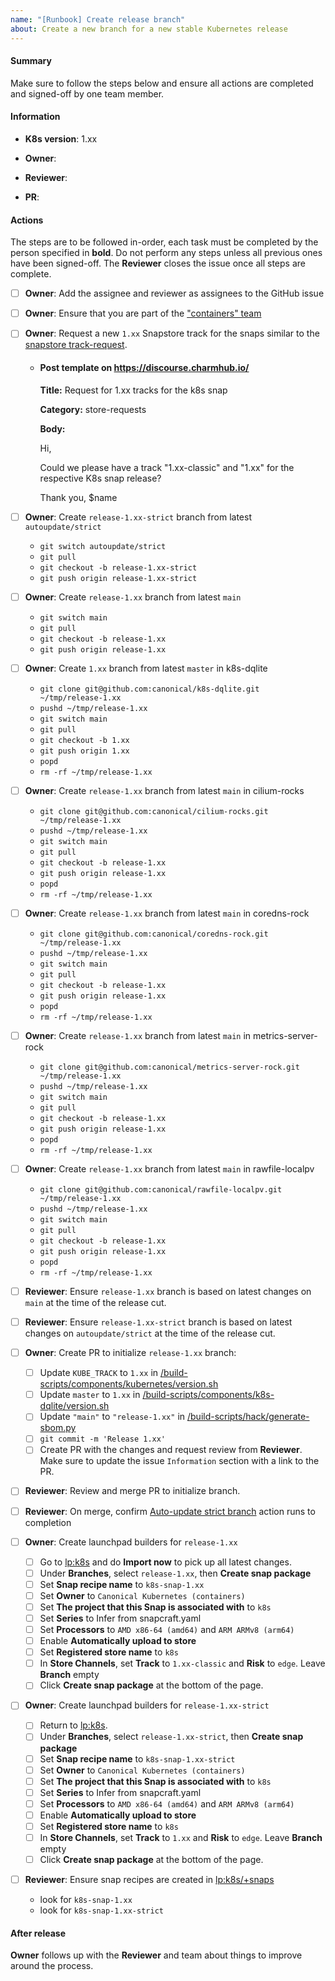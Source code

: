 ```yaml
---
name: "[Runbook] Create release branch"
about: Create a new branch for a new stable Kubernetes release
---
```


#### Summary

Make sure to follow the steps below and ensure all actions are completed and signed-off by one team member.

#### Information

<!-- Replace with the version to create the branch for, e.g. 1.28 -->
- **K8s version**: 1.xx

<!-- Set this to the name of the person responsible for running the release tasks, e.g. @neoaggelos -->
- **Owner**:

<!-- Set this to the name of the team-member that will sign-off the tasks -->
- **Reviewer**:

<!-- Link to PR to initialize the release branch (see below) -->
- **PR**:

#### Actions

The steps are to be followed in-order, each task must be completed by the person specified in **bold**. Do not perform any steps unless all previous ones have been signed-off. The **Reviewer** closes the issue once all steps are complete.

- [ ] **Owner**: Add the assignee and reviewer as assignees to the GitHub issue
- [ ] **Owner**: Ensure that you are part of the ["containers" team](https://launchpad.net/~containers)
- [ ] **Owner**: Request a new `1.xx` Snapstore track for the snaps similar to the  [snapstore track-request][].
  - #### Post template on https://discourse.charmhub.io/

    **Title:** Request for 1.xx tracks for the k8s snap

    **Category:** store-requests

    **Body:**

      Hi,

      Could we please have a track "1.xx-classic" and "1.xx" for the respective K8s snap release?

      Thank you, $name

- [ ] **Owner**: Create `release-1.xx-strict` branch from latest `autoupdate/strict`
  - `git switch autoupdate/strict`
  - `git pull`
  - `git checkout -b release-1.xx-strict`
  - `git push origin release-1.xx-strict`
- [ ] **Owner**: Create `release-1.xx` branch from latest `main`
  - `git switch main`
  - `git pull`
  - `git checkout -b release-1.xx`
  - `git push origin release-1.xx`
- [ ] **Owner**: Create `1.xx` branch from latest `master` in k8s-dqlite
  - `git clone git@github.com:canonical/k8s-dqlite.git ~/tmp/release-1.xx`
  - `pushd ~/tmp/release-1.xx`
  - `git switch main`
  - `git pull`
  - `git checkout -b 1.xx`
  - `git push origin 1.xx`
  - `popd`
  - `rm -rf ~/tmp/release-1.xx`
- [ ] **Owner**: Create `release-1.xx` branch from latest `main` in cilium-rocks
  - `git clone git@github.com:canonical/cilium-rocks.git ~/tmp/release-1.xx`
  - `pushd ~/tmp/release-1.xx`
  - `git switch main`
  - `git pull`
  - `git checkout -b release-1.xx`
  - `git push origin release-1.xx`
  - `popd`
  - `rm -rf ~/tmp/release-1.xx`
- [ ] **Owner**: Create `release-1.xx` branch from latest `main` in coredns-rock
  - `git clone git@github.com:canonical/coredns-rock.git ~/tmp/release-1.xx`
  - `pushd ~/tmp/release-1.xx`
  - `git switch main`
  - `git pull`
  - `git checkout -b release-1.xx`
  - `git push origin release-1.xx`
  - `popd`
  - `rm -rf ~/tmp/release-1.xx`
- [ ] **Owner**: Create `release-1.xx` branch from latest `main` in metrics-server-rock
  - `git clone git@github.com:canonical/metrics-server-rock.git ~/tmp/release-1.xx`
  - `pushd ~/tmp/release-1.xx`
  - `git switch main`
  - `git pull`
  - `git checkout -b release-1.xx`
  - `git push origin release-1.xx`
  - `popd`
  - `rm -rf ~/tmp/release-1.xx`
- [ ] **Owner**: Create `release-1.xx` branch from latest `main` in rawfile-localpv
  - `git clone git@github.com:canonical/rawfile-localpv.git ~/tmp/release-1.xx`
  - `pushd ~/tmp/release-1.xx`
  - `git switch main`
  - `git pull`
  - `git checkout -b release-1.xx`
  - `git push origin release-1.xx`
  - `popd`
  - `rm -rf ~/tmp/release-1.xx`
- [ ] **Reviewer**: Ensure `release-1.xx` branch is based on latest changes on `main` at the time of the release cut.
- [ ] **Reviewer**: Ensure `release-1.xx-strict` branch is based on latest changes on `autoupdate/strict` at the time of the release cut.
- [ ] **Owner**: Create PR to initialize `release-1.xx` branch:
  - [ ] Update `KUBE_TRACK` to `1.xx` in [/build-scripts/components/kubernetes/version.sh][]
  - [ ] Update `master` to `1.xx` in [/build-scripts/components/k8s-dqlite/version.sh][]
  - [ ] Update `"main"` to `"release-1.xx"` in [/build-scripts/hack/generate-sbom.py][]
  - [ ] `git commit -m 'Release 1.xx'`
  - [ ] Create PR with the changes and request review from **Reviewer**. Make sure to update the issue `Information` section with a link to the PR.
- [ ] **Reviewer**: Review and merge PR to initialize branch.
- [ ] **Reviewer**: On merge, confirm [Auto-update strict branch] action runs to completion
- [ ] **Owner**: Create launchpad builders for `release-1.xx`
  - [ ] Go to [lp:k8s][] and do **Import now** to pick up all latest changes.
  - [ ] Under **Branches**, select `release-1.xx`, then **Create snap package**
  - [ ] Set **Snap recipe name** to `k8s-snap-1.xx`
  - [ ] Set **Owner** to `Canonical Kubernetes (containers)`
  - [ ] Set **The project that this Snap is associated with** to `k8s`
  - [ ] Set **Series** to Infer from snapcraft.yaml
  - [ ] Set **Processors** to `AMD x86-64 (amd64)` and `ARM ARMv8 (arm64)`
  - [ ] Enable **Automatically upload to store**
  - [ ] Set **Registered store name** to `k8s`
  - [ ] In **Store Channels**, set **Track** to `1.xx-classic` and **Risk** to `edge`. Leave **Branch** empty
  - [ ] Click **Create snap package** at the bottom of the page.
- [ ] **Owner**: Create launchpad builders for `release-1.xx-strict`
  - [ ] Return to [lp:k8s][].
  - [ ] Under **Branches**, select `release-1.xx-strict`, then **Create snap package**
  - [ ] Set **Snap recipe name** to `k8s-snap-1.xx-strict`
  - [ ] Set **Owner** to `Canonical Kubernetes (containers)`
  - [ ] Set **The project that this Snap is associated with** to `k8s`
  - [ ] Set **Series** to Infer from snapcraft.yaml
  - [ ] Set **Processors** to `AMD x86-64 (amd64)` and `ARM ARMv8 (arm64)`
  - [ ] Enable **Automatically upload to store**
  - [ ] Set **Registered store name** to `k8s`
  - [ ] In **Store Channels**, set **Track** to `1.xx` and **Risk** to `edge`. Leave **Branch** empty
  - [ ] Click **Create snap package** at the bottom of the page.
- [ ] **Reviewer**: Ensure snap recipes are created in [lp:k8s/+snaps][]
  - look for `k8s-snap-1.xx`
  - look for `k8s-snap-1.xx-strict`

#### After release

**Owner** follows up with the **Reviewer** and team about things to improve around the process.

<!-- LINKS -->
[Auto-update strict branch]: https://github.com/canonical/k8s-snap/actions/workflows/strict.yaml
[snapstore track-request]: https://forum.snapcraft.io/t/tracks-request-for-k8s-snap/39122/2
[.github/workflows/cla.yaml]: ../workflows/cla.yaml
[.github/workflows/cron-jobs.yaml]: ../workflows/cron-jobs.yaml
[.github/workflows/go.yaml]: ../workflows/go.yaml
[.github/workflows/integration.yaml]: ..workflows/integration.yaml
[.github/workflows/python.yaml]: ../workflows/python.yaml
[.github/workflows/sbom.yaml]: ../workflows/sbom.yaml
[.github/workflows/strict-integration.yaml]: ../workflows/strict-integration.yaml
[.github/workflows/strict.yaml]: ..workflows/strict.yaml
[/build-scripts/components/kubernetes/version.sh]: ../../build-scripts/components/kubernetes/version.sh
[/build-scripts/components/k8s-dqlite/version.sh]: ../../build-scripts/components/k8s-dqlite/version.sh
[/build-scripts/hack/generate-sbom.py]: ../..//build-scripts/hack/generate-sbom.py
[lp:k8s]: https://code.launchpad.net/~cdk8s/k8s/+git/k8s-snap
[lp:k8s/+snaps]: https://launchpad.net/k8s/+snaps